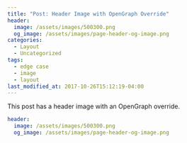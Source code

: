 ```yaml
---
title: "Post: Header Image with OpenGraph Override"
header:
  image: /assets/images/500300.png
  og_image: /assets/images/page-header-og-image.png
categories:
  - Layout
  - Uncategorized
tags:
  - edge case
  - image
  - layout
last_modified_at: 2017-10-26T15:12:19-04:00
---
```


This post has a header image with an OpenGraph override.

```yaml
header:
  image: /assets/images/500300.png
  og_image: /assets/images/page-header-og-image.png
```